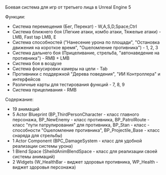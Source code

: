 Боевая система для игр от третьего лица в Unreal Engine 5

Функции:

- Система перемещения (Бег, Перекат) - W,A,S,D,Space,Ctrl
- Система ближнего боя (Легкие атаки, комбо атаки, Тяжелые атаки) - LMB, Fast tap LMB, E
- Система способностей ("Нанесение урона по площади", "Остановка движения на короткое время", "Ошеломление противника") - 1, 2, 3
- Система дальнего боя (Прицеливание, стрельба, "автонаведение на противника") - RMB + LMB
- Система боя в воздухе
- Система фокусировки камеры на цели - Tab
- Противники с поддержкой "Дерева поведения", "ИИ Контроллера" и интерфейсов
- Различные карты для тестирования функций - 7, 8, 9
- Система прицеливания - RMB

Содержание:

- 19 анимаций
- 5 Actor Blueprint (BP_ThirdPersonCharacter - класс главного персонажа, BP_NewEnemy - класс противника, BP_PatrolRoute - класс "пути патрулирования" для противника, BP_Stan - класс - способности "Ошеломление противника", BP_Projectile_Base - класс снаряда для стрельбы)
- 1 Actor Component (BPC_DamageSystem - класс для удобной реализации системы урона)
- 1 Blend Space (SheildAnimBlendSpace - класс для реализации своей системы анимаций)
- 2 Widgets (W_HealthBar - виджет здоровья противника, WP_Health - виджет здоровья персонажа)
